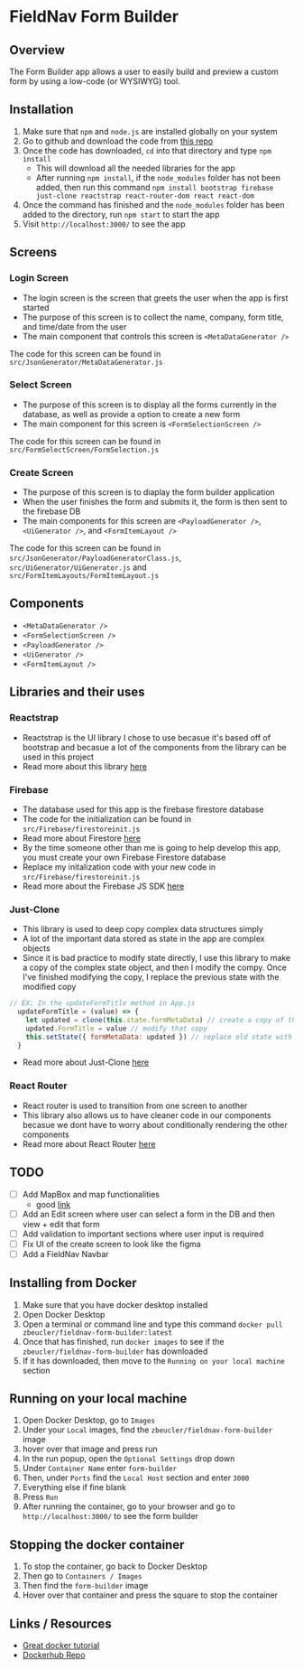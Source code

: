 # FieldNav Form Builder

## Overview
The Form Builder app allows a user to easily build and preview a custom form by using a low-code (or WYSIWYG) tool.

## Installation
1. Make sure that `npm` and `node.js` are installed globally on your system
2. Go to github and download the code from [this repo](https://github.com/zbeucler2018/FieldNavFormBuilder)
3. Once the code has downloaded, `cd` into that directory and type `npm install`
   - This will download all the needed libraries for the app
   - After running `npm install`, if the `node_modules` folder has not been added, then run this command `npm install bootstrap firebase just-clone reactstrap react-router-dom react react-dom`
4. Once the command has finished and the `node_modules` folder has been added to the directory, run `npm start` to start the app
5. Visit `http://localhost:3000/` to see the app

## Screens
### Login Screen
- The login screen is the screen that greets the user when the app is first started
- The purpose of this screen is to collect the name, company, form title, and time/date from the user
- The main component that controls this screen is `<MetaDataGenerator />`

The code for this screen can be found in `src/JsonGenerator/MetaDataGenerator.js`
### Select Screen
- The purpose of this screen is to display all the forms currently in the database, as well as provide a option to create a new form
- The main component for this screen is `<FormSelectionScreen />`

The code for this screen can be found in `src/FormSelectScreen/FormSelection.js`
### Create Screen
- The purpose of this screen is to diaplay the form builder application
- When the user finishes the form and submits it, the form is then sent to the firebase DB
- The main components for this screen are `<PayloadGenerator />`, `<UiGenerator />`, and `<FormItemLayout />`

The code for this screen can be found in `src/JsonGenerator/PayloadGeneratorClass.js`, `src/UiGenerator/UiGenerator.js` and `src/FormItemLayouts/FormItemLayout.js`

## Components
- `<MetaDataGenerator />`
- `<FormSelectionScreen />`
- `<PayloadGenerator />`
- `<UiGenerator />`
- `<FormItemLayout />`

## Libraries and their uses
### Reactstrap
- Reactstrap is the UI library I chose to use becasue it's based off of bootstrap and becasue a lot of the components from the library can be used in this project
- Read more about this library [here](https://reactstrap.github.io/)
### Firebase
- The database used for this app is the firebase firestore database
- The code for the initialization can be found in `src/Firebase/firestoreinit.js`
- Read more about Firestore [here](https://firebase.google.com/docs/firestore)
- By the time someone other than me is going to help develop this app, you must create your own Firebase Firestore database
- Replace my initalization code with your new code in `src/Firebase/firestoreinit.js`
- Read more about the Firebase JS SDK [here](https://www.npmjs.com/package/firebase)
### Just-Clone
- This library is used to deep copy complex data structures simply
- A lot of the important data stored as state in the app are complex objects
- Since it is bad practice to modify state directly, I use this library to make a copy of the complex state object, and then I modify the compy. Once I've finished modifying the copy, I replace the previous state with the modified copy
```javascript
// EX: In the updateFormTitle method in App.js
  updateFormTitle = (value) => {
    let updated = clone(this.state.formMetaData) // create a copy of the state object
    updated.FormTitle = value // modify that copy
    this.setState({ formMetaData: updated }) // replace old state with modified state
  }
```
- Read more about Just-Clone [here](https://www.npmjs.com/package/just-clone)
### React Router
- React router is used to transition from one screen to another
- This library also allows us to have cleaner code in our components becasue we dont have to worry about conditionally rendering the other components
- Read more about React Router [here](https://reactrouter.com/web/guides/quick-start)

## TODO
- [ ] Add MapBox and map functionalities
  - good [link](https://docs.mapbox.com/help/tutorials/use-mapbox-gl-js-with-react/)
- [ ] Add an Edit screen where user can select a form in the DB and then view + edit that form 
- [ ] Add validation to important sections where user input is required
- [ ] Fix UI of the create screen to look like the figma 
- [ ] Add a FieldNav Navbar

## Installing from Docker
1. Make sure that you have docker desktop installed
2. Open Docker Desktop
3. Open a terminal or command line and type this command `docker pull zbeucler/fieldnav-form-builder:latest`
4. Once that has finished, run `docker images` to see if the `zbeucler/fieldnav-form-builder` has downloaded 
5. If it has downloaded, then move to the `Running on your local machine` section

## Running on your local machine
1. Open Docker Desktop, go to `Images`
2. Under your `Local` images, find the `zbeucler/fieldnav-form-builder` image
3. hover over that image and press run
4. In the run popup, open the `Optional Settings` drop down
5. Under `Container Name` enter `form-builder`
6. Then, under `Ports` find the `Local Host` section and enter `3000`
7. Everything else if fine blank
8. Press `Run`
9. After running the container, go to your browser and go to `http://localhost:3000/` to see the form builder

## Stopping the docker container
1. To stop the container, go back to Docker Desktop
2. Then go to `Containers / Images`
3. Then find the `form-builder` image
4. Hover over that container and press the square to stop the container

## Links / Resources
- [Great docker tutorial](https://www.youtube.com/watch?v=iqqDU2crIEQ)
- [Dockerhub Repo](https://hub.docker.com/repository/docker/zbeucler/fieldnav-form-builder/)